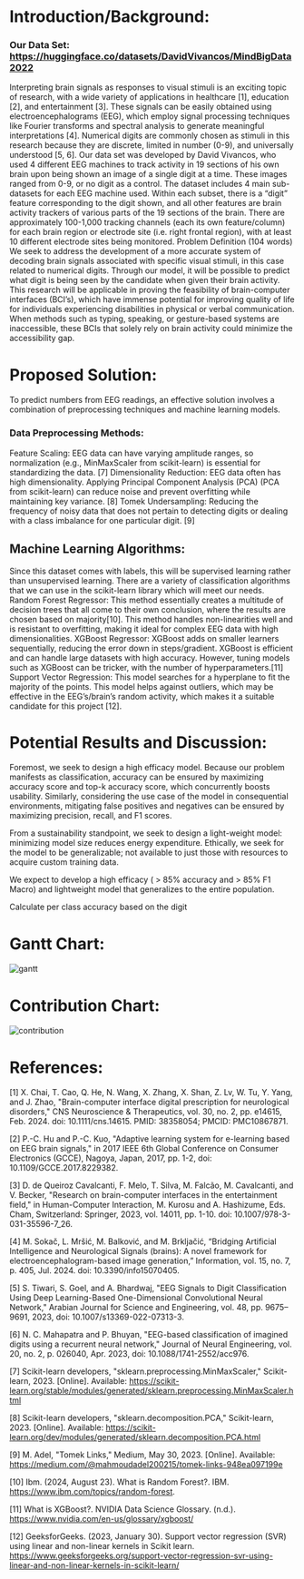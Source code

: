 # Introduction/Background:
### Our Data Set: https://huggingface.co/datasets/DavidVivancos/MindBigData2022
Interpreting brain signals as responses to visual stimuli is an exciting topic of research, with a wide variety of applications in healthcare [1], education [2], and entertainment [3]. These signals can be easily obtained using electroencephalograms (EEG), which employ signal processing techniques like Fourier transforms and spectral analysis to generate meaningful interpretations [4]. Numerical digits are commonly chosen as stimuli in this research because they are discrete, limited in number (0-9), and universally understood [5, 6].
Our data set was developed by David Vivancos, who used 4 different EEG machines to track activity in 19 sections of his own brain upon being shown an image of a single digit at a time. These images ranged from 0-9, or no digit as a control. The dataset includes 4 main sub-datasets for each EEG machine used. Within each subset, there is a “digit” feature corresponding to the digit shown, and all other features are brain activity trackers of various parts of the 19 sections of the brain. There are approximately 100-1,000 tracking channels (each its own feature/column) for each brain region or electrode site (i.e. right frontal region), with at least 10 different electrode sites being monitored.
Problem Definition (104 words)
We seek to address the development of a more accurate system of decoding brain signals associated with specific visual stimuli, in this case related to numerical digits. Through our model, it will be possible to predict what digit is being seen by the candidate when given their brain activity.
This research will be applicable in proving the feasibility of brain-computer interfaces (BCI’s), which have immense potential for improving quality of life for individuals experiencing disabilities in physical or verbal communication. When methods such as typing, speaking, or gesture-based systems are inaccessible, these BCIs that solely rely on brain activity could minimize the accessibility gap.



# Proposed Solution:

To predict numbers from EEG readings, an effective solution involves a combination of preprocessing techniques and machine learning models.

### Data Preprocessing Methods:
Feature Scaling: EEG data can have varying amplitude ranges, so normalization (e.g., MinMaxScaler from scikit-learn) is essential for standardizing the data. [7]
Dimensionality Reduction: EEG data often has high dimensionality. Applying Principal Component Analysis (PCA) (PCA from scikit-learn) can reduce noise and prevent overfitting while maintaining key variance. [8]
Tomek Undersampling: Reducing the frequency of noisy data that does not pertain to detecting digits or dealing with a class imbalance for one particular digit. [9]



## Machine Learning Algorithms:
Since this dataset comes with labels, this will be supervised learning rather than unsupervised learning. There are a variety of classification algorithms that we can use in the scikit-learn library which will meet our needs.
Random Forest Regressor: This method essentially creates a multitude of decision trees that all come to their own conclusion, where the results are chosen based on majority[10]. This method handles non-linearities well and is resistant to overfitting, making it ideal for complex EEG data with high dimensionalities. 
XGBoost Regressor: XGBoost adds on smaller learners sequentially, reducing the error down in steps/gradient. XGBoost is efficient and can handle large datasets with high accuracy. However, tuning models such as XGBoost can be tricker, with the number of hyperparameters.[11]
Support Vector Regression: 
This model searches for a hyperplane to fit the majority of the points. This model helps against outliers, which may be effective in the EEG’s/brain’s random activity, which makes it a suitable candidate for this project [12].



# Potential Results and Discussion:

Foremost, we seek to design a high efficacy model. Because our problem manifests as classification, accuracy can be ensured by maximizing accuracy score and top-k accuracy score, which concurrently boosts usability. Similarly, considering the use case of the model in consequential environments, mitigating false positives and negatives can be ensured by maximizing precision, recall, and F1 scores.

From a sustainability standpoint, we seek to design a light-weight model: minimizing model size reduces energy expenditure. Ethically, we seek for the model to be generalizable; not available to just those with resources to acquire custom training data.

We expect to develop a high efficacy ( > 85% accuracy and > 85% F1 Macro) and lightweight model that generalizes to the entire population.

Calculate per class accuracy based on the digit

# Gantt Chart:

![gantt](http://johannesq23.github.io/gantt.png)

# Contribution Chart:

![contribution](http://johannesq23.github.io/contribution.png)

# References:

[1] X. Chai, T. Cao, Q. He, N. Wang, X. Zhang, X. Shan, Z. Lv, W. Tu, Y. Yang, and J. Zhao, "Brain-computer interface digital prescription for neurological disorders," CNS Neuroscience & Therapeutics, vol. 30, no. 2, pp. e14615, Feb. 2024. doi: 10.1111/cns.14615. PMID: 38358054; PMCID: PMC10867871.

[2] P.-C. Hu and P.-C. Kuo, "Adaptive learning system for e-learning based on EEG brain signals," in 2017 IEEE 6th Global Conference on Consumer Electronics (GCCE), Nagoya, Japan, 2017, pp. 1-2, doi: 10.1109/GCCE.2017.8229382.

[3] D. de Queiroz Cavalcanti, F. Melo, T. Silva, M. Falcão, M. Cavalcanti, and V. Becker, "Research on brain-computer interfaces in the entertainment field," in Human-Computer Interaction, M. Kurosu and A. Hashizume, Eds. Cham, Switzerland: Springer, 2023, vol. 14011, pp. 1-10. doi: 10.1007/978-3-031-35596-7_26.

[4] M. Sokač, L. Mršić, M. Balković, and M. Brkljačić, “Bridging Artificial Intelligence and Neurological Signals (brains): A novel framework for electroencephalogram-based image generation,” Information, vol. 15, no. 7, p. 405, Jul. 2024. doi: 10.3390/info15070405.

[5] S. Tiwari, S. Goel, and A. Bhardwaj, "EEG Signals to Digit Classification Using Deep Learning-Based One-Dimensional Convolutional Neural Network," Arabian Journal for Science and Engineering, vol. 48, pp. 9675–9691, 2023, doi: 10.1007/s13369-022-07313-3.

[6] N. C. Mahapatra and P. Bhuyan, "EEG-based classification of imagined digits using a recurrent neural network," Journal of Neural Engineering, vol. 20, no. 2, p. 026040, Apr. 2023, doi: 10.1088/1741-2552/acc976.

[7] Scikit-learn developers, "sklearn.preprocessing.MinMaxScaler," Scikit-learn, 2023. [Online]. Available: https://scikit-learn.org/stable/modules/generated/sklearn.preprocessing.MinMaxScaler.html

[8] Scikit-learn developers, "sklearn.decomposition.PCA," Scikit-learn, 2023. [Online]. Available: https://scikit-learn.org/dev/modules/generated/sklearn.decomposition.PCA.html

[9] M. Adel, "Tomek Links," Medium, May 30, 2023. [Online]. Available: https://medium.com/@mahmoudadel200215/tomek-links-948ea097199e

[10] Ibm. (2024, August 23). What is Random Forest?. IBM. https://www.ibm.com/topics/random-forest. 

[11] What is XGBoost?. NVIDIA Data Science Glossary. (n.d.). https://www.nvidia.com/en-us/glossary/xgboost/ 

[12] GeeksforGeeks. (2023, January 30). Support vector regression (SVR) using linear and non-linear kernels in Scikit learn. https://www.geeksforgeeks.org/support-vector-regression-svr-using-linear-and-non-linear-kernels-in-scikit-learn/ 


